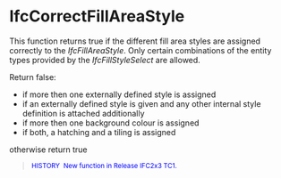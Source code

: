 # IfcCorrectFillAreaStyle

This function returns true if the different fill area styles are assigned correctly to the _IfcFillAreaStyle_. Only certain combinations of the entity types provided by the _IfcFillStyleSelect_ are allowed.
<!-- end of short definition -->


Return false:

* if more then one externally defined style is assigned
* if an externally defined style is given and any other internal style definition is attached additionally
* if more then one background colour is assigned
* if both, a hatching and a tiling is assigned

otherwise return true

> <font color="#0000FF"><small>HISTORY  New function
   in Release IFC2x3 TC1.</small></font>

